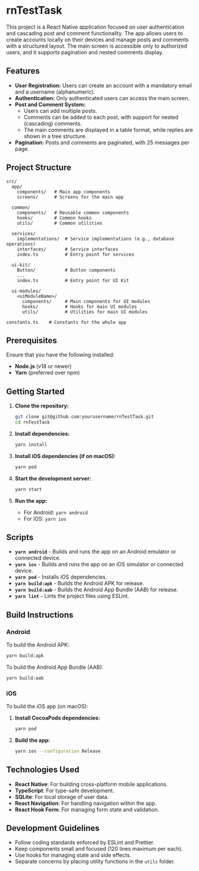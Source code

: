 # rnTestTask

This project is a React Native application focused on user authentication and cascading post and comment functionality. The app allows users to create accounts locally on their devices and manage posts and comments with a structured layout. The main screen is accessible only to authorized users, and it supports pagination and nested comments display.

## Features

- **User Registration:** Users can create an account with a mandatory email and a username (alphanumeric).
- **Authentication:** Only authenticated users can access the main screen.
- **Post and Comment System:**
  - Users can add multiple posts.
  - Comments can be added to each post, with support for nested (cascading) comments.
  - The main comments are displayed in a table format, while replies are shown in a tree structure.
- **Pagination:** Posts and comments are paginated, with 25 messages per page.

## Project Structure

```plaintext
src/
  app/
    components/   # Main app components
    screens/      # Screens for the main app

  common/
    components/   # Reusable common components
    hooks/        # Common hooks
    utils/        # Common utilities

  services/
    implementations/  # Service implementations (e.g., database operations)
    interfaces/       # Service interfaces
    index.ts          # Entry point for services

  ui-kit/
    Button/           # Button components
    ...
    index.ts          # Entry point for UI Kit

  ui-modules/
    <uiModuleName>/
      components/     # Main components for UI modules
      hooks/          # Hooks for main UI modules
      utils/          # Utilities for main UI modules

constants.ts    # Constants for the whole app
```

## Prerequisites

Ensure that you have the following installed:

- **Node.js** (v18 or newer)
- **Yarn** (preferred over npm)

## Getting Started

1. **Clone the repository:**

   ```bash
   git clone git@github.com:yourusername/rnTestTask.git
   cd rnTestTask
   ```

2. **Install dependencies:**

   ```bash
   yarn install
   ```

3. **Install iOS dependencies (if on macOS):**

   ```bash
   yarn pod
   ```

4. **Start the development server:**

   ```bash
   yarn start
   ```

5. **Run the app:**

   - For Android: `yarn android`
   - For iOS: `yarn ios`

## Scripts

- **`yarn android`** - Builds and runs the app on an Android emulator or connected device.
- **`yarn ios`** - Builds and runs the app on an iOS simulator or connected device.
- **`yarn pod`** - Installs iOS dependencies.
- **`yarn build:apk`** - Builds the Android APK for release.
- **`yarn build:aab`** - Builds the Android App Bundle (AAB) for release.
- **`yarn lint`** - Lints the project files using ESLint.

## Build Instructions

### Android

To build the Android APK:

```bash
yarn build:apk
```

To build the Android App Bundle (AAB):

```bash
yarn build:aab
```

### iOS

To build the iOS app (on macOS):

1. **Install CocoaPods dependencies:**

   ```bash
   yarn pod
   ```

2. **Build the app:**

   ```bash
   yarn ios --configuration Release
   ```

## Technologies Used

- **React Native**: For building cross-platform mobile applications.
- **TypeScript**: For type-safe development.
- **SQLite**: For local storage of user data.
- **React Navigation**: For handling navigation within the app.
- **React Hook Form**: For managing form state and validation.

## Development Guidelines

- Follow coding standards enforced by ESLint and Prettier.
- Keep components small and focused (120 lines maximum per each).
- Use hooks for managing state and side effects.
- Separate concerns by placing utility functions in the `utils` folder.
